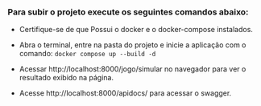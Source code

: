 ### Para subir o projeto execute os seguintes comandos abaixo:
- Certifique-se de que Possui o docker e o docker-compose instalados.

- Abra o terminal, entre na pasta do projeto e inicie a aplicação com o comando:
`docker compose up --build -d`

- Acessar http://localhost:8000/jogo/simular no navegador para ver o resultado exibido na página.
- Acesse http://localhost:8000/apidocs/ para acessar o swagger.